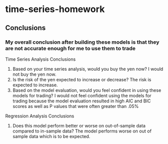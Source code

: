 # time-series-homework

## Conclusions

### My overall conclusion after building these models is that they are not accurate enough for me to use them to trade

Time Series Analysis Conclusions
1. Based on your time series analysis, would you buy the yen now? I would not buy the yen now.
2. Is the risk of the yen expected to increase or decrease? The risk is expected to increase.
3. Based on the model evaluation, would you feel confident in using these models for trading? I would not feel confident using the models for trading because the model evaluation resulted in high AIC and BIC scores as well as P values that were often greater than .05%

Regression Analysis Conclusions
1. Does this model perform better or worse on out-of-sample data compared to in-sample data? The model performs worse on out of sample data which is to be expected. 
